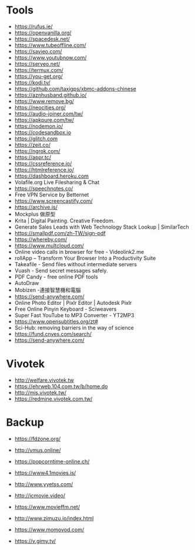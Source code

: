 # Tools

- https://rufus.ie/
- https://openvanilla.org/
- https://spacedesk.net/
- https://www.tubeoffline.com/
- https://savieo.com/
- https://www.youtubnow.com/
- https://serveo.net/
- https://termux.com/
- https://you-get.org/
- https://kodi.tv/
- https://github.com/taxigps/xbmc-addons-chinese
- https://aznhusband.github.io/
- https://www.remove.bg/
- https://neocities.org/
- https://audio-joiner.com/tw/
- https://apkpure.com/tw/
- https://nodemon.io/
- https://codesandbox.io
- https://glitch.com
- https://zeit.co/
- https://ngrok.com/
- https://appr.tc/
- https://cssreference.io/
- https://htmlreference.io/
- https://dashboard.heroku.com
- Volafile.org Live Filesharing & Chat
- https://speechnotes.co/
- Free VPN Service by Betternet
- https://www.screencastify.com/
- https://archive.is/
- Mockplus 做原型
- Krita | Digital Painting. Creative Freedom.
- Generate Sales Leads with Web Technology Stack Lookup | SimilarTech
- https://smallpdf.com/zh-TW/sign-pdf
- https://whereby.com/
- https://www.multcloud.com/
- Online video calls in browser for free - Videolink2.me
- rollApp – Transform Your Browser Into a Productivity Suite
- Takeafile - Send files without intermediate servers
- Vuash - Send secret messages safely.
- PDF Candy - free online PDF tools
- AutoDraw
- Mobizen -連接智慧機和電腦
- https://send-anywhere.com/
- Online Photo Editor | Pixlr Editor | Autodesk Pixlr
- Free Online Pinyin Keyboard - Sciweavers
- Super Fast YouTube to MP3 Converter - YT2MP3
- https://www.opensubtitles.org/zt#
- Sci-Hub: removing barriers in the way of science
- https://fund.cnyes.com/search/
- https://send-anywhere.com/

# Vivotek

- http://welfare.vivotek.tw
- https://ehrweb.104.com.tw/b/home.do
- http://mis.vivotek.tw/
- https://redmine.vivotek.com.tw/

# Backup

- https://fdzone.org/
- http://vmus.online/
- https://popcorntime-online.ch/
- https://www4.1movies.is/
- http://www.yyetss.com/
- http://icmovie.video/
- https://www.movieffm.net/
- http://www.zimuzu.io/index.html

- https://www.momovod.com/
- https://v.gimy.tv/
